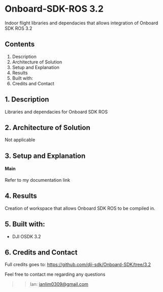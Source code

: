 # Onboard-SDK-ROS 3.2
Indoor flight libraries and dependacies that allows integration of Onboard SDK ROS 3.2

## Contents
1. Description
2. Architecture of Solution
2. Setup and Explanation
3. Results
4. Built with:
5. Credits and Contact

## 1. Description
Libraries and dependacies for Onboard SDK ROS

## 2. Architecture of Solution
Not applicable

## 3. Setup and Explanation
#### Main
Refer to my documentation link

## 4. Results
Creation of workspace that allows Onboard SDK ROS to be compiled in.

## 5. Built with:
- DJI OSDK 3.2

## 6. Credits and Contact
Full credits goes to: https://github.com/dji-sdk/Onboard-SDK/tree/3.2

Feel free to contact me regarding any questions

>>Ian: ianlim0309@gmail.com
